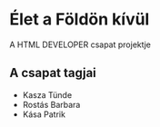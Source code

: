 # Élet a Földön kívül
A HTML DEVELOPER csapat projektje
## A csapat tagjai
- Kasza Tünde
- Rostás Barbara
- Kása Patrik

